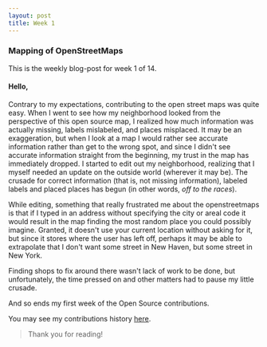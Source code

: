 ```yaml
---
layout: post
title: Week 1
---
```


### Mapping of OpenStreetMaps

This is the weekly blog-post for week 1 of 14.

#### Hello,

Contrary to my expectations, contributing to the open street maps was quite easy. When I went to see how my neighborhood looked from the perspective of this open source map, I realized how much information was actually missing, labels mislabeled, and places misplaced. It may be an exaggeration, but when I look at a map I would rather see accurate information rather than get to the wrong spot, and since I didn't see accurate information straight from the beginning, my trust in the map has immediately dropped. I started to edit out my neighborhood, realizing that I myself needed an update on the outside world (wherever it may be). The crusade for correct information (that is, not missing information), labeled labels and placed places has begun (in other words, *off to the races*). 

While editing, something that really frustrated me about the openstreetmaps is that if I typed in an address without specifying the city or areal code it would result in the map finding the most random place you could possibly imagine. Granted, it doesn't use your current location without asking for it, but since it stores where the user has left off, perhaps it may be able to extrapolate that I don't want some street in New Haven, but some street in New York.

Finding shops to fix around there wasn't lack of work to be done, but unfortunately, the time pressed on and other matters had to pause my little crusade.

And so ends my first week of the Open Source contributions.


You may see my contributions history [here](https://www.openstreetmap.org/user/Chocolate-Spaghet/history).

>Thank you for reading!
